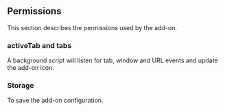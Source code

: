 ## Permissions

This section describes the permissions used by the add-on.

### activeTab and tabs

A background script will listen for tab, window and URL events and update the add-on icon.

### Storage

To save the add-on configuration.
